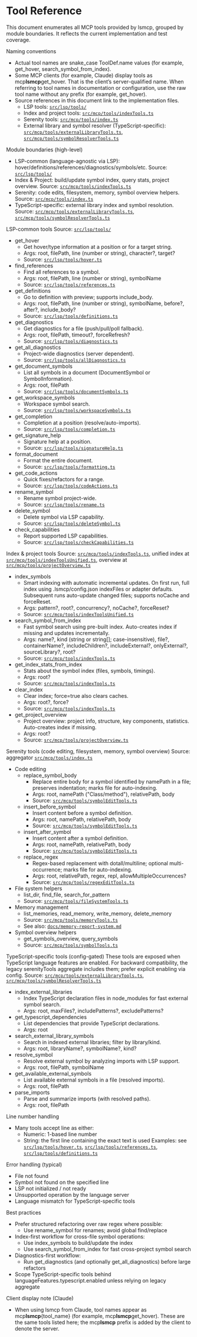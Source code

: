 # Tool Reference

This document enumerates all MCP tools provided by lsmcp, grouped by module boundaries. It reflects the current implementation and test coverage.

Naming conventions

- Actual tool names are snake_case ToolDef.name values (for example, get_hover, search_symbol_from_index).
- Some MCP clients (for example, Claude) display tools as mcp**lsmcp**get_hover. That is the client’s server-qualified name. When referring to tool names in documentation or configuration, use the raw tool name without any prefix (for example, get_hover).
- Source references in this document link to the implementation files.
  - LSP tools: [`src/lsp/tools/`](src/lsp/tools)
  - Index and project tools: [`src/mcp/tools/indexTools.ts`](src/mcp/tools/indexTools.ts)
  - Serenity tools: [`src/mcp/tools/index.ts`](src/mcp/tools/index.ts)
  - External library and symbol resolver (TypeScript-specific): [`src/mcp/tools/externalLibraryTools.ts`](src/mcp/tools/externalLibraryTools.ts), [`src/mcp/tools/symbolResolverTools.ts`](src/mcp/tools/symbolResolverTools.ts)

Module boundaries (high-level)

- LSP-common (language-agnostic via LSP): hover/definitions/references/diagnostics/symbols/etc. Source: [`src/lsp/tools/`](src/lsp/tools)
- Index & Project: build/update symbol index, query stats, project overview. Source: [`src/mcp/tools/indexTools.ts`](src/mcp/tools/indexTools.ts)
- Serenity: code edits, filesystem, memory, symbol overview helpers. Source: [`src/mcp/tools/index.ts`](src/mcp/tools/index.ts)
- TypeScript-specific: external library index and symbol resolution. Source: [`src/mcp/tools/externalLibraryTools.ts`](src/mcp/tools/externalLibraryTools.ts), [`src/mcp/tools/symbolResolverTools.ts`](src/mcp/tools/symbolResolverTools.ts)

LSP-common tools
Source: [`src/lsp/tools/`](src/lsp/tools)

- get_hover
  - Get hover/type information at a position or for a target string.
  - Args: root, filePath, line (number or string), character?, target?
  - Source: [`src/lsp/tools/hover.ts`](src/lsp/tools/hover.ts)
- find_references
  - Find all references to a symbol.
  - Args: root, filePath, line (number or string), symbolName
  - Source: [`src/lsp/tools/references.ts`](src/lsp/tools/references.ts)
- get_definitions
  - Go to definition with preview; supports include_body.
  - Args: root, filePath, line (number or string), symbolName, before?, after?, include_body?
  - Source: [`src/lsp/tools/definitions.ts`](src/lsp/tools/definitions.ts)
- get_diagnostics
  - Get diagnostics for a file (push/pull/poll fallback).
  - Args: root, filePath, timeout?, forceRefresh?
  - Source: [`src/lsp/tools/diagnostics.ts`](src/lsp/tools/diagnostics.ts)
- get_all_diagnostics
  - Project-wide diagnostics (server dependent).
  - Source: [`src/lsp/tools/allDiagnostics.ts`](src/lsp/tools/allDiagnostics.ts)
- get_document_symbols
  - List all symbols in a document (DocumentSymbol or SymbolInformation).
  - Args: root, filePath
  - Source: [`src/lsp/tools/documentSymbols.ts`](src/lsp/tools/documentSymbols.ts)
- get_workspace_symbols
  - Workspace symbol search.
  - Source: [`src/lsp/tools/workspaceSymbols.ts`](src/lsp/tools/workspaceSymbols.ts)
- get_completion
  - Completion at a position (resolve/auto-imports).
  - Source: [`src/lsp/tools/completion.ts`](src/lsp/tools/completion.ts)
- get_signature_help
  - Signature help at a position.
  - Source: [`src/lsp/tools/signatureHelp.ts`](src/lsp/tools/signatureHelp.ts)
- format_document
  - Format the entire document.
  - Source: [`src/lsp/tools/formatting.ts`](src/lsp/tools/formatting.ts)
- get_code_actions
  - Quick fixes/refactors for a range.
  - Source: [`src/lsp/tools/codeActions.ts`](src/lsp/tools/codeActions.ts)
- rename_symbol
  - Rename symbol project-wide.
  - Source: [`src/lsp/tools/rename.ts`](src/lsp/tools/rename.ts)
- delete_symbol
  - Delete symbol via LSP capability.
  - Source: [`src/lsp/tools/deleteSymbol.ts`](src/lsp/tools/deleteSymbol.ts)
- check_capabilities
  - Report supported LSP capabilities.
  - Source: [`src/lsp/tools/checkCapabilities.ts`](src/lsp/tools/checkCapabilities.ts)

Index & project tools
Source: [`src/mcp/tools/indexTools.ts`](src/mcp/tools/indexTools.ts), unified index at [`src/mcp/tools/indexToolsUnified.ts`](src/mcp/tools/indexToolsUnified.ts), overview at [`src/mcp/tools/projectOverview.ts`](src/mcp/tools/projectOverview.ts)

- index_symbols
  - Smart indexing with automatic incremental updates. On first run, full index using .lsmcp/config.json indexFiles or adapter defaults. Subsequent runs auto-update changed files; supports noCache and forceReset.
  - Args: pattern?, root?, concurrency?, noCache?, forceReset?
  - Source: [`src/mcp/tools/indexToolsUnified.ts`](src/mcp/tools/indexToolsUnified.ts)
- search_symbol_from_index
  - Fast symbol search using pre-built index. Auto-creates index if missing and updates incrementally.
  - Args: name?, kind (string or string[]; case-insensitive), file?, containerName?, includeChildren?, includeExternal?, onlyExternal?, sourceLibrary?, root?
  - Source: [`src/mcp/tools/indexTools.ts`](src/mcp/tools/indexTools.ts)
- get_index_stats_from_index
  - Stats about the symbol index (files, symbols, timings).
  - Args: root?
  - Source: [`src/mcp/tools/indexTools.ts`](src/mcp/tools/indexTools.ts)
- clear_index
  - Clear index; force=true also clears caches.
  - Args: root?, force?
  - Source: [`src/mcp/tools/indexTools.ts`](src/mcp/tools/indexTools.ts)
- get_project_overview
  - Project overview: project info, structure, key components, statistics. Auto-creates index if missing.
  - Args: root?
  - Source: [`src/mcp/tools/projectOverview.ts`](src/mcp/tools/projectOverview.ts)

Serenity tools (code editing, filesystem, memory, symbol overview)
Source: aggregator [`src/mcp/tools/index.ts`](src/mcp/tools/index.ts)

- Code editing
  - replace_symbol_body
    - Replace entire body for a symbol identified by namePath in a file; preserves indentation; marks file for auto-indexing.
    - Args: root, namePath ("Class/method"), relativePath, body
    - Source: [`src/mcp/tools/symbolEditTools.ts`](src/mcp/tools/symbolEditTools.ts)
  - insert_before_symbol
    - Insert content before a symbol definition.
    - Args: root, namePath, relativePath, body
    - Source: [`src/mcp/tools/symbolEditTools.ts`](src/mcp/tools/symbolEditTools.ts)
  - insert_after_symbol
    - Insert content after a symbol definition.
    - Args: root, namePath, relativePath, body
    - Source: [`src/mcp/tools/symbolEditTools.ts`](src/mcp/tools/symbolEditTools.ts)
  - replace_regex
    - Regex-based replacement with dotall/multiline; optional multi-occurrence; marks file for auto-indexing.
    - Args: root, relativePath, regex, repl, allowMultipleOccurrences?
    - Source: [`src/mcp/tools/regexEditTools.ts`](src/mcp/tools/regexEditTools.ts)
- File system helpers
  - list_dir, find_file, search_for_pattern
  - Source: [`src/mcp/tools/fileSystemTools.ts`](src/mcp/tools/fileSystemTools.ts)
- Memory management
  - list_memories, read_memory, write_memory, delete_memory
  - Source: [`src/mcp/tools/memoryTools.ts`](src/mcp/tools/memoryTools.ts)
  - See also: [`docs/memory-report-system.md`](docs/memory-report-system.md)
- Symbol overview helpers
  - get_symbols_overview, query_symbols
  - Source: [`src/mcp/tools/symbolTools.ts`](src/mcp/tools/symbolTools.ts)

TypeScript-specific tools (config-gated)
These tools are exposed when TypeScript language features are enabled. For backward compatibility, the legacy serenityTools aggregate includes them; prefer explicit enabling via config.
Source: [`src/mcp/tools/externalLibraryTools.ts`](src/mcp/tools/externalLibraryTools.ts), [`src/mcp/tools/symbolResolverTools.ts`](src/mcp/tools/symbolResolverTools.ts)

- index_external_libraries
  - Index TypeScript declaration files in node_modules for fast external symbol search.
  - Args: root, maxFiles?, includePatterns?, excludePatterns?
- get_typescript_dependencies
  - List dependencies that provide TypeScript declarations.
  - Args: root
- search_external_library_symbols
  - Search in indexed external libraries; filter by library/kind.
  - Args: root, libraryName?, symbolName?, kind?
- resolve_symbol
  - Resolve external symbol by analyzing imports with LSP support.
  - Args: root, filePath, symbolName
- get_available_external_symbols
  - List available external symbols in a file (resolved imports).
  - Args: root, filePath
- parse_imports
  - Parse and summarize imports (with resolved paths).
  - Args: root, filePath

Line number handling

- Many tools accept line as either:
  - Numeric: 1-based line number
  - String: the first line containing the exact text is used
    Examples: see [`src/lsp/tools/hover.ts`](src/lsp/tools/hover.ts), [`src/lsp/tools/references.ts`](src/lsp/tools/references.ts), [`src/lsp/tools/definitions.ts`](src/lsp/tools/definitions.ts)

Error handling (typical)

- File not found
- Symbol not found on the specified line
- LSP not initialized / not ready
- Unsupported operation by the language server
- Language mismatch for TypeScript-specific tools

Best practices

- Prefer structured refactoring over raw regex where possible:
  - Use rename_symbol for renames; avoid global find/replace
- Index-first workflow for cross-file symbol operations:
  - Use index_symbols to build/update the index
  - Use search_symbol_from_index for fast cross-project symbol search
- Diagnostics-first workflow:
  - Run get_diagnostics (and optionally get_all_diagnostics) before large refactors
- Scope TypeScript-specific tools behind languageFeatures.typescript.enabled unless relying on legacy aggregate

Client display note (Claude)

- When using lsmcp from Claude, tool names appear as mcp**lsmcp**{tool_name} (for example, mcp**lsmcp**get_hover). These are the same tools listed here; the mcp**lsmcp** prefix is added by the client to denote the server.

